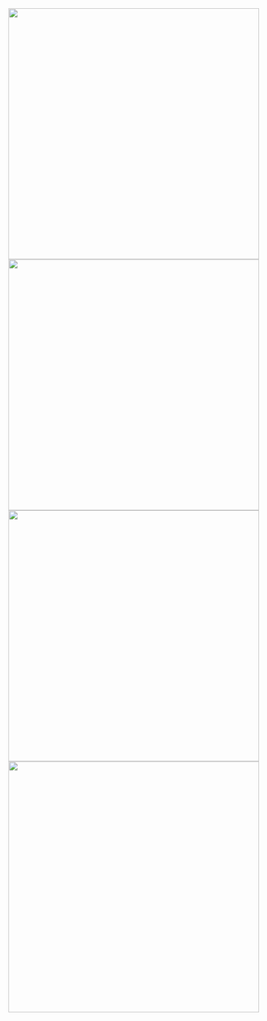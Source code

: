 <img src="https://user-images.githubusercontent.com/33335391/144514285-5706dfe5-befd-4654-ba8c-e3a3844f7bec.png" height="500"/>

<img src="https://user-images.githubusercontent.com/33335391/144514302-c5537af9-5291-453a-8282-041e18bd939e.png" height="500"/>

<img src="https://user-images.githubusercontent.com/33335391/144514314-9dbaeb12-7d78-400a-895c-1ef502a185c3.png" height="500"/>

<img src="https://user-images.githubusercontent.com/33335391/144515298-acfe700a-7a55-41e1-8ce9-49147e5bcefe.png" height="500"/>
